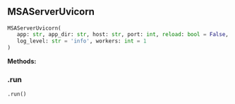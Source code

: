 #


## MSAServerUvicorn
```python 
MSAServerUvicorn(
   app: str, app_dir: str, host: str, port: int, reload: bool = False,
   log_level: str = 'info', workers: int = 1
)
```




**Methods:**


### .run
```python
.run()
```

